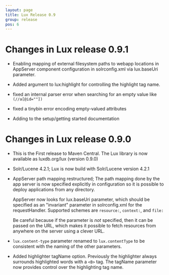 ```yaml
---
layout: page
title: Lux Release 0.9
group: release
pos: 6
---
```


# Changes in Lux release 0.9.1

* Enabling mapping of external filesystem paths to webapp locations in
  AppServer component configuration in solrconfig.xml via lux.baseUri
  parameter.

* Added argument to lux:highlight for controlling the highlight tag name.

* fixed an internal parser error when searching for an empty value like <code>(//a[@id=""])</code>

* fixed a tinybin error encoding empty-valued attributes

* Adding to the setup/getting started documentation

# Changes in Lux release 0.9.0

* This is the First release to Maven Central. The Lux library is now available as luxdb.org/lux (version 0.9.0)

* Solr/Lucene 4.2.1; Lux is now build with Solr/Lucene version 4.2.1

* AppServer path mapping restructured; The path mapping done by the app server is now specified explicitly in configuration so it is possible to deploy applications from any directory.

  AppServer now looks for lux.baseUri parameter, which should be specified as
  an "invariant" parameter in solrconfig.xml for the requestHandler.
  Supported schemes are `resource:`, `context:`, and `file:`

  Be careful because if the parameter is *not* specified, then it can be
  passed on the URL, which makes it possible to fetch resources from anywhere
  on the server using a clever URL.

* `lux.content-type` parameter renamed to `lux.contentType` to be consistent with the naming of the other parameters.

* Added highlighter tagName option.  Previously the highlighter always surrounds highlighted words with a <code>&lt;B></code> tag.  The tagName parameter now provides control over the highlighting tag name.